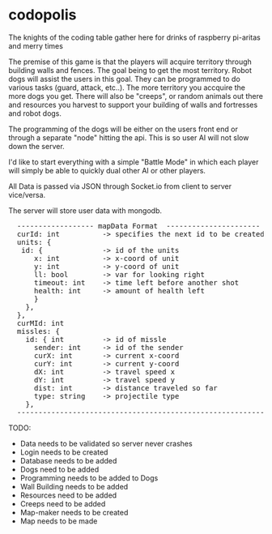 # codopolis
The knights of the coding table gather here for drinks of raspberry pi-aritas and merry times

The premise of this game is that the players will acquire territory through building walls and fences. The goal being to get the most territory. Robot dogs will assist the users in this goal. They can be programmed to do various tasks (guard, attack, etc..). The more territory you accquire the more dogs you get. There will also be "creeps", or random animals out there and resources you harvest to support your building of walls and fortresses and robot dogs.

The programming of the dogs will be either on the users front end or through a separate "node" hitting the api. This is so user AI will not slow down the server.

I'd like to start everything with a simple "Battle Mode" in which each player will simply be able to quickly dual other AI or other players.

All Data is passed via JSON through Socket.io from client to server vice/versa.

The server will store user data with mongodb.
<pre>
  ------------------ mapData Format  ----------------------
  curId: int          -> specifies the next id to be created by new player
  units: {
   id: {              -> id of the units
      x: int          -> x-coord of unit
      y: int          -> y-coord of unit
      ll: bool        -> var for looking right
      timeout: int    -> time left before another shot
      health: int     -> amount of health left
      }
    },
  },
  curMId: int
  missles: {
    id: { int         -> id of missle
      sender: int     -> id of the sender
      curX: int       -> current x-coord
      curY: int       -> current y-coord
      dX: int         -> travel speed x
      dY: int         -> travel speed y
      dist: int       -> distance traveled so far
      type: string    -> projectile type
    },
  ----------------------------------------------------------
</pre>

TODO:

* Data needs to be validated so server never crashes
* Login needs to be created
* Database needs to be added
* Dogs need to be added
* Programming needs to be added to Dogs
* Wall Building needs to be added
* Resources need to be added
* Creeps need to be added
* Map-maker needs to be created
* Map needs to be made
